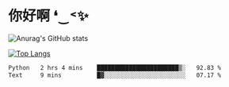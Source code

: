 # 你好啊 ❛‿˂✨

![Anurag's GitHub stats](https://github-readme-stats.vercel.app/api?username=ZombieFly&count_private=true&show_icons=true)

[![Top Langs](https://github-readme-stats.vercel.app/api/top-langs/?username=ZombieFly&layout=compact&count_private=true&hide=Ruby,makefile)](https://github.com/anuraghazra/github-readme-stats)

<!--START_SECTION:waka-->

```txt
Python   2 hrs 4 mins    ███████████████████████▒░   92.83 %
Text     9 mins          █▓░░░░░░░░░░░░░░░░░░░░░░░   07.17 %
```

<!--END_SECTION:waka-->
